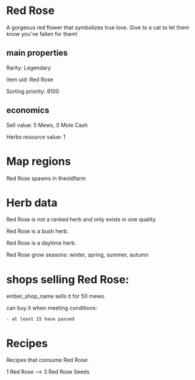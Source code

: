 # Red Rose

A gorgeous red flower that symbolizes true love. Give to a cat to let them know you've fallen for them!

## main properties

Rarity: Legendary

Item uid: Red Rose

Sorting priority: 8100

## economics

Sell value: 5 Mews, 0 Mole Cash

Herbs resource value: 1

# Map regions

Red Rose spawns in theoldfarm

# Herb data

Red Rose is not a ranked herb and only exists in one quality.

Red Rose is a bush herb.

Red Rose is a daytime herb.

Red Rose grow seasons: winter, spring, summer, autumn

# shops selling Red Rose:

ember_shop_name sells it for 50 mews.

  can buy it when meeting conditions: 

    - at least 15 have passed

# Recipes

Recipes that consume Red Rose:

1 Red Rose --> 3 Red Rose Seeds